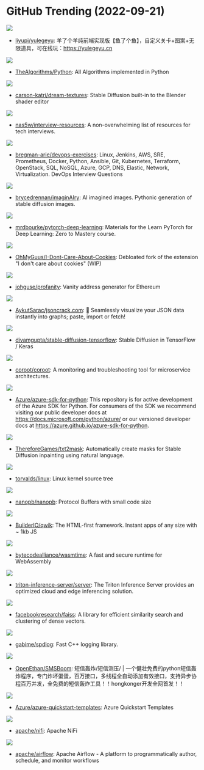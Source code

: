 # GitHub Trending (2022-09-21)

![](https://img.shields.io/badge/TypeScript-New%20281-green?style=flat-square&logo=appveyor)
- [liyupi/yulegeyu](https://github.com/liyupi/yulegeyu): 羊了个羊纯前端实现版【鱼了个鱼】，自定义关卡+图案+无限道具，可在线玩：https://yulegeyu.cn

![](https://img.shields.io/badge/Python-New%20173-green?style=flat-square&logo=appveyor)
- [TheAlgorithms/Python](https://github.com/TheAlgorithms/Python): All Algorithms implemented in Python

![](https://img.shields.io/badge/Python-New%20504-green?style=flat-square&logo=appveyor)
- [carson-katri/dream-textures](https://github.com/carson-katri/dream-textures): Stable Diffusion built-in to the Blender shader editor

![](https://img.shields.io/badge/none-New%20190-green?style=flat-square&logo=appveyor)
- [nas5w/interview-resources](https://github.com/nas5w/interview-resources): A non-overwhelming list of resources for tech interviews.

![](https://img.shields.io/badge/Python-New%20263-green?style=flat-square&logo=appveyor)
- [bregman-arie/devops-exercises](https://github.com/bregman-arie/devops-exercises): Linux, Jenkins, AWS, SRE, Prometheus, Docker, Python, Ansible, Git, Kubernetes, Terraform, OpenStack, SQL, NoSQL, Azure, GCP, DNS, Elastic, Network, Virtualization. DevOps Interview Questions

![](https://img.shields.io/badge/Python-New%20111-green?style=flat-square&logo=appveyor)
- [brycedrennan/imaginAIry](https://github.com/brycedrennan/imaginAIry): AI imagined images. Pythonic generation of stable diffusion images.

![](https://img.shields.io/badge/Jupyter%20Notebook-New%2014-green?style=flat-square&logo=appveyor)
- [mrdbourke/pytorch-deep-learning](https://github.com/mrdbourke/pytorch-deep-learning): Materials for the Learn PyTorch for Deep Learning: Zero to Mastery course.

![](https://img.shields.io/badge/CSS-New%20296-green?style=flat-square&logo=appveyor)
- [OhMyGuus/I-Dont-Care-About-Cookies](https://github.com/OhMyGuus/I-Dont-Care-About-Cookies): Debloated fork of the extension "I don't care about cookies" (WIP)

![](https://img.shields.io/badge/C%2B%2B-New%2017-green?style=flat-square&logo=appveyor)
- [johguse/profanity](https://github.com/johguse/profanity): Vanity address generator for Ethereum

![](https://img.shields.io/badge/TypeScript-New%20650-green?style=flat-square&logo=appveyor)
- [AykutSarac/jsoncrack.com](https://github.com/AykutSarac/jsoncrack.com): 🔮 Seamlessly visualize your JSON data instantly into graphs; paste, import or fetch!

![](https://img.shields.io/badge/Python-New%20182-green?style=flat-square&logo=appveyor)
- [divamgupta/stable-diffusion-tensorflow](https://github.com/divamgupta/stable-diffusion-tensorflow): Stable Diffusion in TensorFlow / Keras

![](https://img.shields.io/badge/Go-New%20153-green?style=flat-square&logo=appveyor)
- [coroot/coroot](https://github.com/coroot/coroot): A monitoring and troubleshooting tool for microservice architectures.

![](https://img.shields.io/badge/Python-New%204-green?style=flat-square&logo=appveyor)
- [Azure/azure-sdk-for-python](https://github.com/Azure/azure-sdk-for-python): This repository is for active development of the Azure SDK for Python. For consumers of the SDK we recommend visiting our public developer docs at https://docs.microsoft.com/python/azure/ or our versioned developer docs at https://azure.github.io/azure-sdk-for-python.

![](https://img.shields.io/badge/Python-New%2057-green?style=flat-square&logo=appveyor)
- [ThereforeGames/txt2mask](https://github.com/ThereforeGames/txt2mask): Automatically create masks for Stable Diffusion inpainting using natural language.

![](https://img.shields.io/badge/C-New%2066-green?style=flat-square&logo=appveyor)
- [torvalds/linux](https://github.com/torvalds/linux): Linux kernel source tree

![](https://img.shields.io/badge/C-New%207-green?style=flat-square&logo=appveyor)
- [nanopb/nanopb](https://github.com/nanopb/nanopb): Protocol Buffers with small code size

![](https://img.shields.io/badge/TypeScript-New%201-green?style=flat-square&logo=appveyor)
- [BuilderIO/qwik](https://github.com/BuilderIO/qwik): The HTML-first framework. Instant apps of any size with ~ 1kb JS

![](https://img.shields.io/badge/Rust-New%20267-green?style=flat-square&logo=appveyor)
- [bytecodealliance/wasmtime](https://github.com/bytecodealliance/wasmtime): A fast and secure runtime for WebAssembly

![](https://img.shields.io/badge/Python-New%2011-green?style=flat-square&logo=appveyor)
- [triton-inference-server/server](https://github.com/triton-inference-server/server): The Triton Inference Server provides an optimized cloud and edge inferencing solution.

![](https://img.shields.io/badge/C%2B%2B-New%2010-green?style=flat-square&logo=appveyor)
- [facebookresearch/faiss](https://github.com/facebookresearch/faiss): A library for efficient similarity search and clustering of dense vectors.

![](https://img.shields.io/badge/C%2B%2B-New%2010-green?style=flat-square&logo=appveyor)
- [gabime/spdlog](https://github.com/gabime/spdlog): Fast C++ logging library.

![](https://img.shields.io/badge/Python-New%2020-green?style=flat-square&logo=appveyor)
- [OpenEthan/SMSBoom](https://github.com/OpenEthan/SMSBoom): 短信轰炸/短信测压/ | 一个健壮免费的python短信轰炸程序，专门炸坏蛋蛋，百万接口，多线程全自动添加有效接口，支持异步协程百万并发，全免费的短信轰炸工具！！hongkonger开发全网首发！！

![](https://img.shields.io/badge/Bicep-New%205-green?style=flat-square&logo=appveyor)
- [Azure/azure-quickstart-templates](https://github.com/Azure/azure-quickstart-templates): Azure Quickstart Templates

![](https://img.shields.io/badge/Java-New%202-green?style=flat-square&logo=appveyor)
- [apache/nifi](https://github.com/apache/nifi): Apache NiFi

![](https://img.shields.io/badge/Python-New%2020-green?style=flat-square&logo=appveyor)
- [apache/airflow](https://github.com/apache/airflow): Apache Airflow - A platform to programmatically author, schedule, and monitor workflows

